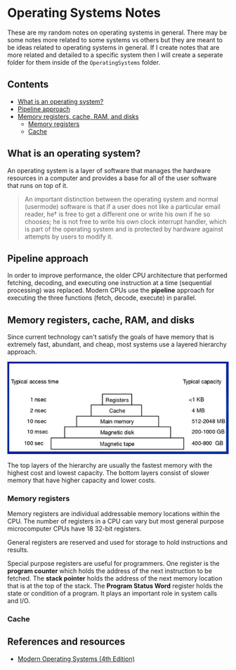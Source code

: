 # Operating Systems Notes

These are my random notes on operating systems in general. There may be some notes more related to some systems vs others but they are meant to be ideas related to operating systems in general. If I create notes that are more related and detailed to a specific system then I will create a seperate folder for them inside of the `OperatingSystems` folder.

## Contents

* [What is an operating system?](#what-is-an-operating-system)
* [Pipeline approach](#pipeline-approach)
* [Memory registers, cache, RAM, and disks](#memory-registers-cache-ram-and-disks)
    * [Memory registers](#memory-registers)
    * [Cache](#cache)

## What is an operating system?

An operating system is a layer of software that manages the hardware resources in a computer and provides a base for all of the user software that runs on top of it.

> An important distinction between the operating system and normal (usermode) software is that if a user does not like a particular email reader, he† is free to get a different one or write his own if he so chooses; he is not free to write his own clock interrupt handler, which is part of the operating system and is protected by hardware against attempts by users to modify it.

## Pipeline approach

In order to improve performance, the older CPU architecture that performed fetching, decoding, and executing one instruction at a time (sequential processing) was replaced. Modern CPUs use the **pipeline** approach for executing the three functions (fetch, decode, execute) in parallel.

## Memory registers, cache, RAM, and disks

Since current technology can't satisfy the goals of have memory that is extremely fast, abundant, and cheap, most systems use a layered hierarchy approach.

![Memory hierarchy](https://github.com/jrliv/notes/blob/master/OperatingSystems/Images/MemoryHierarchy.JPG)

The top layers of the hierarchy are usually the fastest memory with the highest cost and lowest capacity. The bottom layers consist of slower memory that have higher capacity and lower costs.

### Memory registers

Memory registers are individual addressable memory locations within the CPU. The number of registers in a CPU can vary but most general purpose microcomputer CPUs have 18 32-bit registers. 

General registers are reserved and used for storage to hold instructions and results. 

Special purpose registers are useful for programmers. One register is the **program counter** which holds the address of the next instruction to be fetched. The **stack pointer** holds the address of the next memory location that is at the top of the stack. The **Program Status Word** register holds the state or condition of a program. It plays an important role in system calls and I/O.

### Cache



## References and resources

* [Modern Operating Systems (4th Edition)](https://www.amazon.com/Modern-Operating-Systems-Andrew-Tanenbaum/dp/013359162X)